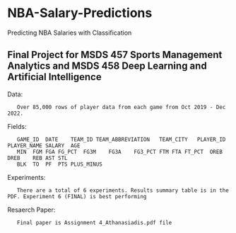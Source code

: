 # NBA-Salary-Predictions
Predicting NBA Salaries with Classification

## Final Project for MSDS 457 Sports Management Analytics and MSDS 458 Deep Learning and Artificial Intelligence
       
Data:
       
       Over 85,000 rows of player data from each game from Oct 2019 - Dec 2022. 
        
Fields: 

       GAME_ID	DATE	TEAM_ID	TEAM_ABBREVIATION	TEAM_CITY	PLAYER_ID	PLAYER_NAME	SALARY	AGE	
       MIN	FGM	FGA	FG_PCT	FG3M	FG3A	FG3_PCT	FTM	FTA	FT_PCT	OREB	DREB	REB	AST	STL	
       BLK	TO	PF	PTS	PLUS_MINUS


Experiments: 

       There are a total of 6 experiments. Results summary table is in the PDF. Experiment 6 (FINAL) is best performing


Resaerch Paper:

       Final paper is Assignment 4_Athanasiadis.pdf file


       
